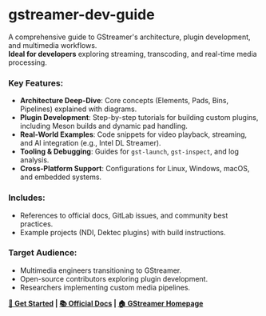 # gstreamer-dev-guide
A comprehensive guide to GStreamer's architecture, plugin development, and multimedia workflows.  
**Ideal for developers** exploring streaming, transcoding, and real-time media processing.

### Key Features:
- **Architecture Deep-Dive**: Core concepts (Elements, Pads, Bins, Pipelines) explained with diagrams.
- **Plugin Development**: Step-by-step tutorials for building custom plugins, including Meson builds and dynamic pad handling.
- **Real-World Examples**: Code snippets for video playback, streaming, and AI integration (e.g., Intel DL Streamer).
- **Tooling & Debugging**: Guides for `gst-launch`, `gst-inspect`, and log analysis.
- **Cross-Platform Support**: Configurations for Linux, Windows, macOS, and embedded systems.

### Includes:
- References to official docs, GitLab issues, and community best practices.
- Example projects (NDI, Dektec plugins) with build instructions.

### Target Audience:
- Multimedia engineers transitioning to GStreamer.
- Open-source contributors exploring plugin development.
- Researchers implementing custom media pipelines.

**[🚀 Get Started](gstreamer-doc.md) | [📚 Official Docs](https://gstreamer.freedesktop.org/documentation/) | [🏠 GStreamer Homepage](https://gstreamer.freedesktop.org/)**
